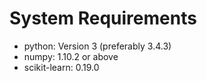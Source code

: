 # System Requirements

* python: Version 3 (preferably 3.4.3)
* numpy: 1.10.2 or above
* scikit-learn: 0.19.0
